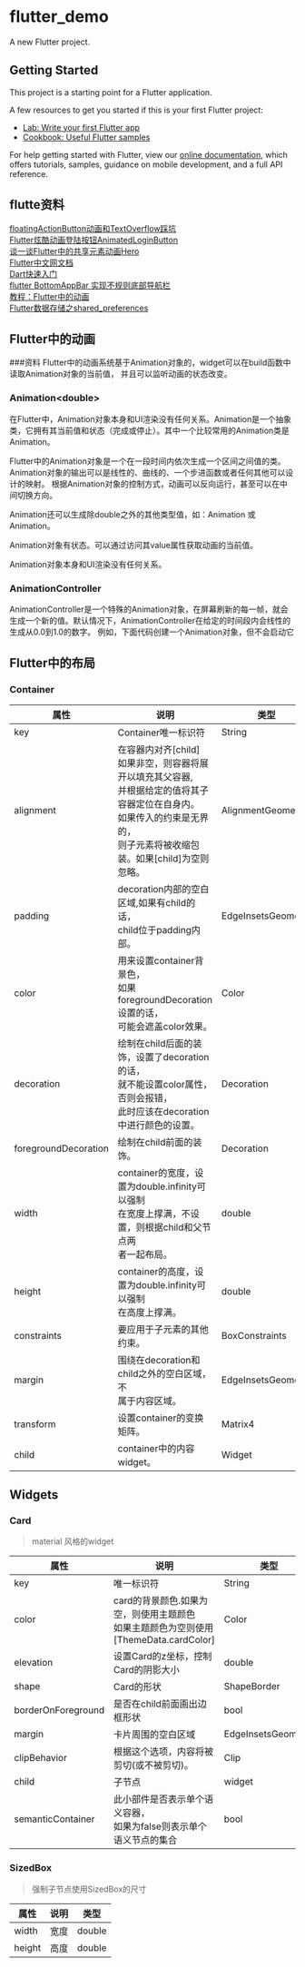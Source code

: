 # flutter_demo

A new Flutter project.

## Getting Started

This project is a starting point for a Flutter application.

A few resources to get you started if this is your first Flutter project:

- [Lab: Write your first Flutter app](https://flutter.dev/docs/get-started/codelab)
- [Cookbook: Useful Flutter samples](https://flutter.dev/docs/cookbook)

For help getting started with Flutter, view our
[online documentation](https://flutter.dev/docs), which offers tutorials,
samples, guidance on mobile development, and a full API reference.

## flutte资料  

[floatingActionButton动画和TextOverflow踩坑](https://blog.csdn.net/qq_41912380/article/details/97612904)  
[Flutter炫酷动画登陆按钮AnimatedLoginButton](https://blog.csdn.net/baoolong/article/details/86534154)  
[谈一谈Flutter中的共享元素动画Hero](https://juejin.im/post/5bcd72aaf265da0a8e6dbe92)  
[Flutter中文网文档](https://flutterchina.club/docs/)  
[Dart快速入门](http://dart.goodev.org/guides/get-started)    
[flutter BottomAppBar 实现不规则底部导航栏](https://blog.csdn.net/zl18603543572/article/details/94876972)  
[教程：Flutter中的动画](https://flutterchina.club/tutorials/animation/)  
[Flutter数据存储之shared_preferences](https://www.jianshu.com/p/735b5684e900)

## Flutter中的动画  

###资料
Flutter中的动画系统基于Animation对象的，widget可以在build函数中读取Animation对象的当前值， 并且可以监听动画的状态改变。  
### Animation\<double>  
在Flutter中，Animation对象本身和UI渲染没有任何关系。Animation是一个抽象类，它拥有其当前值和状态（完成或停止）。其中一个比较常用的Animation类是Animation<double>。

Flutter中的Animation对象是一个在一段时间内依次生成一个区间之间值的类。Animation对象的输出可以是线性的、曲线的、一个步进函数或者任何其他可以设计的映射。 根据Animation对象的控制方式，动画可以反向运行，甚至可以在中间切换方向。

Animation还可以生成除double之外的其他类型值，如：Animation<Color> 或 Animation<Size>。

Animation对象有状态。可以通过访问其value属性获取动画的当前值。

Animation对象本身和UI渲染没有任何关系。  

### AnimationController  
AnimationController是一个特殊的Animation对象，在屏幕刷新的每一帧，就会生成一个新的值。默认情况下，AnimationController在给定的时间段内会线性的生成从0.0到1.0的数字。 例如，下面代码创建一个Animation对象，但不会启动它  

## Flutter中的布局

### Container  

|属性|说明|类型|
|---|---|---|
|key|Container唯一标识符|String|
|alignment|在容器内对齐[child]<br/>如果非空，则容器将展开以填充其父容器,<br/>并根据给定的值将其子容器定位在自身内。<br/>如果传入的约束是无界的，<br/>则子元素将被收缩包装。如果[child]为空则忽略。|AlignmentGeometry|
|padding|decoration内部的空白区域,如果有child的话，<br/>child位于padding内部。|EdgeInsetsGeometry|
|color|用来设置container背景色，<br/>如果foregroundDecoration设置的话，<br/>可能会遮盖color效果。|Color|
|decoration|绘制在child后面的装饰，设置了decoration的话，<br/>就不能设置color属性，否则会报错，<br/>此时应该在decoration中进行颜色的设置。|Decoration|
|foregroundDecoration|绘制在child前面的装饰。|Decoration|
|width|container的宽度，设置为double.infinity可以强制<br/>在宽度上撑满，不设置，则根据child和父节点两<br/>者一起布局。|double|
|height|container的高度，设置为double.infinity可以强制<br/>在高度上撑满。|double|
|constraints|要应用于子元素的其他约束。|BoxConstraints|
|margin|围绕在decoration和child之外的空白区域，不<br/>属于内容区域。|EdgeInsetsGeometry|
|transform|设置container的变换矩阵。|Matrix4|
|child|container中的内容widget。|Widget|

## Widgets  
### Card  
> material 风格的widget  


|属性|说明|类型|
|---|---|---|
|key|唯一标识符|String|
|color|card的背景颜色.如果为空，则使用主题颜色<br/>如果主题颜色为空则使用<br/>[ThemeData.cardColor]|Color|
|elevation|设置Card的z坐标，控制Card的阴影大小|double|
|shape|Card的形状|ShapeBorder|
|borderOnForeground|是否在child前面画出边框形状|bool|
|margin|卡片周围的空白区域|EdgeInsetsGeometry|
|clipBehavior|根据这个选项，内容将被剪切(或不被剪切)。|Clip|
|child|子节点|widget|
|semanticContainer|此小部件是否表示单个语义容器，<br/>如果为false则表示单个语义节点的集合|bool|

### SizedBox  
> 强制子节点使用SizedBox的尺寸

|属性|说明|类型|
|---|---|---|
|width|宽度|double|
|height|高度|double|





